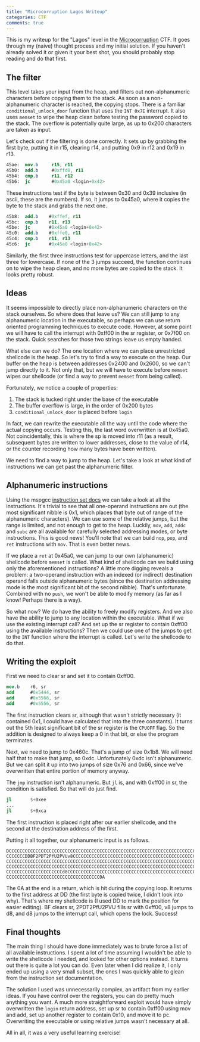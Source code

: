 ```yaml
---
title: "Microcorruption Lagos Writeup"
categories: CTF
comments: true
---
```


This is my writeup for the "Lagos" level in the [Microcorruption](https://microcorruption.com) CTF. It goes through my (naive) thought process and my initial solution. If you haven't already solved it or given it your best shot, you should probably stop reading and do that first.

## The filter

This level takes your input from the heap, and filters out non-alphanumeric characters before copying them to the stack. As soon as a non-alphanumeric character is reached, the copying stops. There is a familiar `conditional_unlock_door` function that uses the `INT 0x7E` interrupt. It also uses `memset` to wipe the heap clean before testing the password copied to the stack. The overflow is potentially quite large, as up to 0x200 characters are taken as input.

Let's check out if the filtering is done correctly. It sets up by grabbing the first byte, putting it in r15, clearing r14, and putting 0x9 in r12 and 0x19 in r13.

```nasm
45ae:  mov.b     r15, r11
45b0:  add.b     #0xffd0, r11
45b4:  cmp.b     r11, r12
45b6:  jc        #0x45a0 <login+0x42>
```

These instructions test if the byte is between 0x30 and 0x39 inclusive (in ascii, these are the numbers). If so, it jumps to 0x45a0, where it copies the byte to the stack and grabs the next one.

```nasm
45b8:  add.b    #0xffef, r11
45bc:  cmp.b    r11, r13
45be:  jc       #0x45a0 <login+0x42>
45c0:  add.b    #0xffe0, r11
45c4:  cmp.b    r11, r13
45c6:  jc       #0x45a0 <login+0x42>
```

Similarly, the first three instructions test for uppercase letters, and the last three for lowercase. If none of the 3 jumps succeed, the function continues on to wipe the heap clean, and no more bytes are copied to the stack. It looks pretty robust.

## Ideas

It seems impossible to directly place non-alphanumeric characters on the stack ourselves. So where does that leave us? We can still jump to any alphanumeric location in the executable, so perhaps we can use return oriented programming techniques to execute code. However, at some point we will have to call the interrupt with 0xff00 in the sr register, or 0x7f00 on the stack. Quick searches for those two strings leave us empty handed.

What else can we do? The one location where we can place unrestricted shellcode is the heap. So let's try to find a way to execute on the heap. Our buffer on the heap is between addresses 0x2400 and 0x2600, so we can't jump directly to it. Not only that, but we will have to execute before `memset` wipes our shellcode (or find a way to prevent `memset` from being called). 

Fortunately, we notice a couple of properties:

1. The stack is tucked right under the base of the executable
2. The buffer overflow is large, in the order of 0x200 bytes
3. `conditional_unlock_door` is placed before `login`

In fact, we can rewrite the executable all the way until the code where the actual copying occurs. Testing this, the last word overwritten is at 0x45a0. Not coincidentally, this is where the sp is moved into r11 (as a result, subsequent bytes are written to lower addresses, close to the value of r14, or the counter recording how many bytes have been written).

We need to find a way to jump to the heap. Let's take a look at what kind of instructions we can get past the alphanumeric filter.

## Alphanumeric instructions

Using the mspgcc [instruction set docs](http://mspgcc.sourceforge.net/manual/x223.html) we can take a look at all the instructions. It's trivial to see that all one-operand instructions are out (the most significant nibble is 0x1, which places that byte out of range of the alphanumeric characters). We can use some of the relative jumps, but the range is limited, and not enough to get to the heap. Luckily, `mov`, `add`, `addc` and `subc` are all available for carefully selected addressing modes, or byte instructions. This is good news! You'll note that we can build `nop`, `pop`, and `ret` instructions with `mov`. That is even better news.

If we place a `ret` at 0x45a0, we can jump to our own (alphanumeric) shellcode before `memset` is called. What kind of shellcode can we build using only the aforementioned instructions? A little more digging reveals a problem: a two-operand instruction with an indexed (or indirect) destination operand falls outside alphanumeric bytes (since the destination addressing mode is the most significant bit of the second nibble). That's unfortunate. Combined with no `push`, we won't be able to modify memory (as far as I know! Perhaps there is a way).

So what now? We do have the ability to freely modify registers. And we also have the ability to jump to any location within the executable. What if we use the existing interrupt call? And set up the sr register to contain 0xff00 using the available instructions? Then we could use one of the jumps to get to the `INT` function where the interrupt is called. Let's write the shellcode to do that.

## Writing the exploit

First we need to clear sr and set it to contain 0xff00.

```nasm
mov.b    r6, sr
add      #0x5444, sr
add      #0x5566, sr
add      #0x5556, sr
```

The first instruction clears sr, although that wasn't strictly necessary (it contained 0x1, I could have calculated that into the three constants). It turns out the 5th least significant bit of the sr register is the `CPUOFF` flag. So the addition is designed to always keep a 0 in that bit, or else the program terminates.

Next, we need to jump to 0x460c. That's a jump of size 0x1b8. We will need half that to make that jump, so 0xdc. Unfortunately 0xdc isn't alphanumeric. But we can split it up into two jumps of size 0x76 and 0x66, since we've overwritten that entire portion of memory anyway.

The `jmp` instruction isn't alphanumeric. But `jl` is, and with 0xff00 in sr, the condition is satisfied. So that will do just find.

```nasm
jl       $+0xee
...
jl       $+0xca
```

The first instruction is placed right after our earlier shellcode, and the second at the destination address of the first.

Putting it all together, our alphanumeric input is as follows.

```
DCCCCCCCCCCCCCCCCCCCCCCCCCCCCCCCCCCCCCCCCCCCCCCCCCCCCCCCCCCCCCCCCCCCCCCCCCCCCCCC
CCCCCCCDDBF2PDT2PfU2PVUv8CCCCCCCCCCCCCCCCCCCCCCCCCCCCCCCCCCCCCCCCCCCCCCCCCCCCCCC
CCCCCCCCCCCCCCCCCCCCCCCCCCCCCCCCCCCCCCCCCCCCCCCCCCCCCCCCCCCCCCCCCCCCCCCCCCCCCCCC
CCCCCCCCCCCCCCCCCCCCCCCCCCCCCCCCCCCCCCCCCCCCCCCCCCCCCCCCCCCCCCCCCCCCCCCCCCCCCCCC
CCCCCCCCCCCCCCCCCCCCCd8CCCCCCCCCCCCCCCCCCCCCCCCCCCCCCCCCCCCCCCCCCCCCCCCCCCCCCCCC
CCCCCCCCCCCCCCCCCCCCCCCCCCCCCCCCCCC0A
```

The 0A at the end is a return, which is hit during the copying loop. It returns to the first address at DD (the first byte is copied twice, I didn't look into why). That's where my shellcode is (I used DD to mark the position for easier editing). BF clears sr, 2PDT2PfU2PVU fills sr with 0xff00, v8 jumps to d8, and d8 jumps to the interrupt call, which opens the lock. Success!

## Final thoughts

The main thing I should have done immediately was to brute force a list of all available instructions. I spent a lot of time assuming I wouldn't be able to write the shellcode I needed, and looked for other options instead. It turns out there is quite a lot you can do. Even later when I did realize it, I only ended up using a very small subset, the ones I was quickly able to glean from the instruction set documentation.

The solution I used was unnecessarily complex, an artifact from my earlier ideas. If you have control over the registers, you can do pretty much anything you want. A much more straightforward exploit would have simply overwritten the `login` return address, set up sr to contain 0xff00 using mov and add, set up another register to contain 0x10, and move it to pc. Overwriting the executable or using relative jumps wasn't necessary at all.

All in all, it was a very useful learning exercise!
